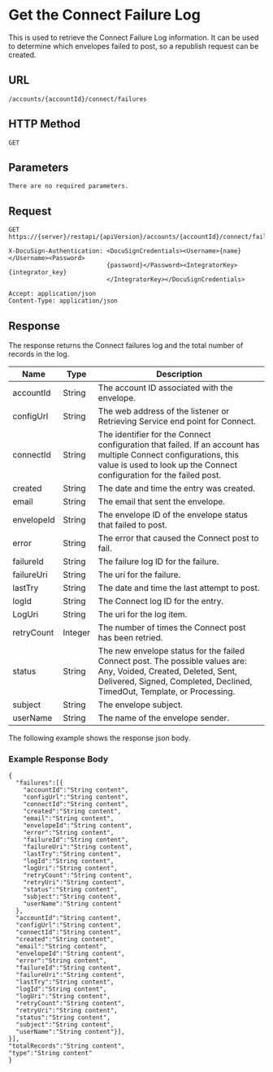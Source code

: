 # Get the Connect Failure Log

This is used to retrieve the Connect Failure Log information.
It can be used to determine which envelopes failed to post, so a republish request can be created.

## URL

    /accounts/{accountId}/connect/failures

## HTTP Method

    GET

## Parameters

    There are no required parameters.

## Request

    GET https://{server}/restapi/{apiVersion}/accounts/{accountId}/connect/failures
    
    X-DocuSign-Authentication: <DocuSignCredentials><Username>{name}</Username><Password>
                               {password}</Password><IntegratorKey>{integrator_key}
                               </IntegratorKey></DocuSignCredentials>
    
    Accept: application/json
    Content-Type: application/json

## Response

The response returns the Connect failures log and the total number of records in the log.

|Name|Type|Description|
|----|----|-----------|
|accountId|String|The account ID associated with the envelope.|
|configUrl|String|The web address of the listener or Retrieving Service end point for Connect.|
|connectId|String|The identifier for the Connect configuration that failed. If an account has multiple Connect configurations, this value is used to look up the Connect configuration for the failed post.|
|created|String|The date and time the entry was created.|
|email|String|The email that sent the envelope.|
|envelopeId|String|The envelope ID of the envelope status that failed to post.|
|error|String|The error that caused the Connect post to fail.|
|failureId|String|The failure log ID for the failure.|
|failureUri|String|The uri for the failure.|
|lastTry|String|The date and time the last attempt to post.|
|logId|String|The Connect log ID for the entry.|
|LogUri|String|The uri for the log item.|
|retryCount|Integer|The number of times the Connect post has been retried.|
|status|String|The new envelope status for the failed Connect post. The possible values are: Any, Voided, Created, Deleted, Sent, Delivered, Signed, Completed, Declined, TimedOut, Template, or Processing.|
|subject|String|The envelope subject.|
|userName|String|The name of the envelope sender.|

The following example shows the response json body.

### Example Response Body

    {
      "failures":[{
        "accountId":"String content",
        "configUrl":"String content",
        "connectId":"String content",
        "created":"String content",
        "email":"String content",
        "envelopeId":"String content",
        "error":"String content",
        "failureId":"String content",
        "failureUri":"String content",
        "lastTry":"String content",
        "logId":"String content",
        "logUri":"String content",
        "retryCount":"String content",
        "retryUri":"String content",
        "status":"String content",
        "subject":"String content",
        "userName":"String content"
      },
      "accountId":"String content",
      "configUrl":"String content",
      "connectId":"String content",
      "created":"String content",
      "email":"String content",
      "envelopeId":"String content",
      "error":"String content",
      "failureId":"String content",
      "failureUri":"String content",
      "lastTry":"String content",
      "logId":"String content",
      "logUri":"String content",
      "retryCount":"String content",
      "retryUri":"String content",
      "status":"String content",
      "subject":"String content",
      "userName":"String content"}],
    }],
    "totalRecords":"String content",
    "type":"String content"
    }
